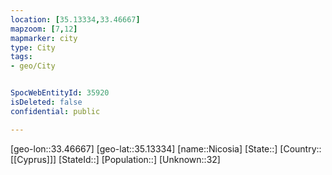 ```yaml
---
location: [35.13334,33.46667]
mapzoom: [7,12] 
mapmarker: city 
type: City
tags:
- geo/City


SpocWebEntityId: 35920
isDeleted: false
confidential: public

---
```

[geo-lon::33.46667]
[geo-lat::35.13334]
[name::Nicosia]
[State::]
[Country::[[Cyprus]]]
[StateId::]
[Population::]
[Unknown::32]

